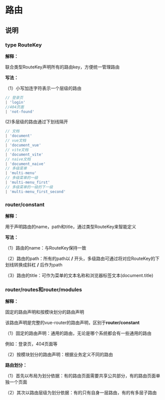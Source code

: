 # 路由

## 说明

### type RouteKey

**解释：**

联合类型RouteKey声明所有的路由key，方便统一管理路由

**写法：**

（1）小写加连字符表示一个层级的路由

```typescript
// 登录页
| 'login'
//404页面
| 'not-found'
```

(2)多层级的路由通过下划线隔开

```typescript
// 文档
| 'document'
// vue文档
| 'document_vue'
// vite文档
| 'document_vite'
// naive文档
| 'document_naive'
// 多级菜单
| 'multi-menu'
// 多级菜单的一级
| 'multi-menu_first'
// 多级菜单的一级的下一级
| 'multi-menu_first_second'
```



### router/constant

**解释：**

用于声明路由的name，path和title，通过类型RouteKey来智能定义

**写法：**

（1）路由的name：与RouteKey保持一致

（2）路由的path：所有的path以 **/** 开头，多级路由可通过将对应RouteKey的下划线转换成斜杠 **/** 后作为path

（3）路由的title：可作为菜单的文本名称和浏览器标签文本(document.title)

### router/routes和router/modules

**解释：**

固定的路由声明和按模块划分的路由声明

该路由声明是完整的vue-router的路由声明，区别于**router/constant**

（1）固定的路由声明：通用的路由，无论是哪个系统都会有一些通用的路由

例如：登录页，404页面等

（2）按模块划分的路由声明：根据业务定义不同的路由

**路由划分：**

（1）首先以布局为划分依据：有的路由页面需要共享公共部分，有的路由页面单独一个页面

（2）其次以路由层级为划分依据：有的只有自身一层路由，有的有多层子路由

